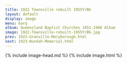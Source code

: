 ```yaml
---
title: 1922 Townsville rebuilt 1955YrBk
layout: default
display: image
menu: barq
album: Queensland Baptist Churches 1851-1960 Album
image: 1922-Townsville-rebuilt-1955YrBk.jpg
prev: 1922-Granville-Maryborough.html
next: 1923-Nundah-Memorial.html
---
```

{% include image-head.md %}
{% include image.html %}